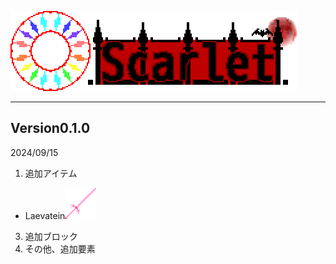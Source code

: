 ![Scarlet Logo](/IMG/Scarlet%20Logo.png)
___  
## Version0.1.0
2024/09/15
1. 追加アイテム
- Laevatein<img src="/IMG/laevatein-1.0.2.png" height="50px">
3. 追加ブロック
4. その他、追加要素
